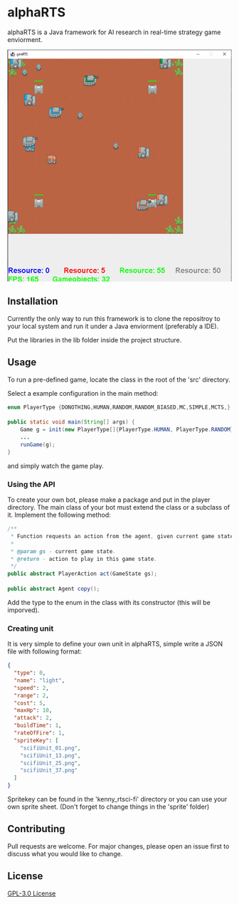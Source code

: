 # alphaRTS

alphaRTS is a Java framework for AI research in real-time strategy game enviorment.

![game screenshot](https://github.com/adamxuuuu/rts-ai-framework/blob/master/alphaRTS/mid.png)

## Installation

Currently the only way to run this framework is to clone the repositroy to your local system and run it under a Java enviorment (preferably a IDE).

Put the libraries in the lib folder inside the project structure.


## Usage

To run a pre-defined game, locate the <Start> class in the root of the 'src' directory.

Select a example configuration in the main method:

```java
enum PlayerType {DONOTHING,HUMAN,RANDOM,RANDOM_BIASED,MC,SIMPLE,MCTS,}

public static void main(String[] args) {
    Game g = init(new PlayerType[]{PlayerType.HUMAN, PlayerType.RANDOM});
    ...
    runGame(g);
}
```

and simply watch the game play.

### Using the API

To create your own bot, please make a package and put in the player directory.
The main class of your bot must extend the <Agent> class or a subclass of it. Implement the following method:

```java
/**
 * Function requests an action from the agent, given current game state observation.
 *
 * @param gs - current game state.
 * @return - action to play in this game state.
 */
public abstract PlayerAction act(GameState gs);

public abstract Agent copy();
```

Add the type to the <PlayerType> enum in the <Start> class with its constructor (this will be imporved).

### Creating unit

It is very simple to define your own unit in alphaRTS, simple write a JSON file with following format:

```json
{
  "type": 0,
  "name": "light",
  "speed": 2,
  "range": 2,
  "cost": 5,
  "maxHp": 10,
  "attack": 2,
  "buildTime": 1,
  "rateOfFire": 1,
  "spriteKey": [
    "scifiUnit_01.png",
    "scifiUnit_13.png",
    "scifiUnit_25.png",
    "scifiUnit_37.png"
  ]
}
```

Spritekey can be found in the 'kenny_rtsci-fi' directory or you can use your own sprite sheet. (Don't forget to change things in the 'sprite' folder)

## Contributing
Pull requests are welcome. For major changes, please open an issue first to discuss what you would like to change.


## License
[GPL-3.0 License](https://choosealicense.com/licenses/gpl-3.0/)
